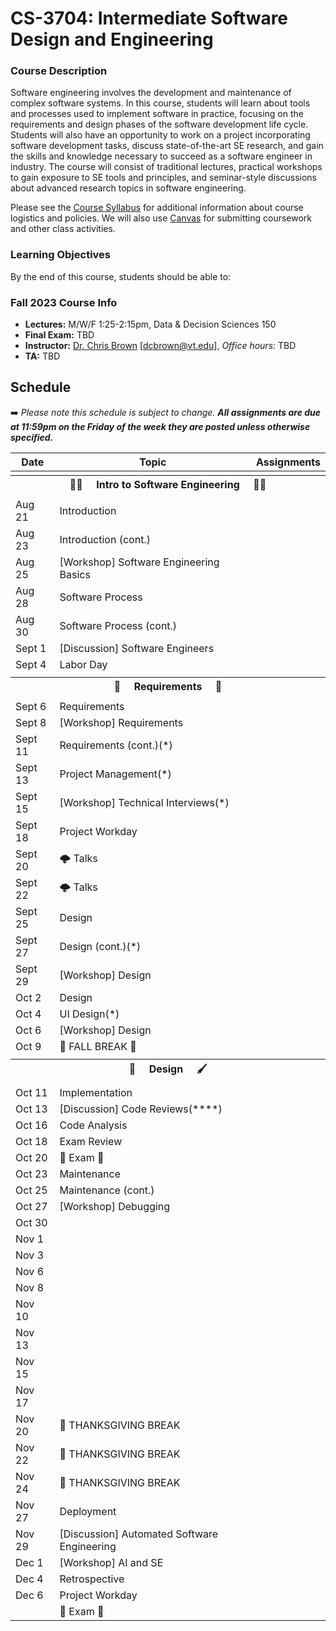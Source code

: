 # CS-3704: Intermediate Software Design and Engineering

### Course Description

Software engineering involves the development and maintenance of complex software systems. In this course, students will learn about tools and processes used to implement software in practice, focusing on the requirements and design phases of the software development life cycle. Students will also have an opportunity to work on a project incorporating software development tasks, discuss state-of-the-art SE research, and gain the skills and knowledge necessary to succeed as a software engineer in industry. The course will consist of traditional lectures, practical workshops to gain exposure to SE tools and principles, and seminar-style discussions about advanced research topics in software engineering.

Please see the [Course Syllabus](#) for additional information about course logistics and policies. We will also use [Canvas](https://canvas.vt.edu/) for submitting coursework and other class activities.

### Learning Objectives

By the end of this course, students should be able to:

### Fall 2023 Course Info

* **Lectures:** M/W/F 1:25-2:15pm, Data & Decision Sciences 150
* **Final Exam:** TBD
* **Instructor:** [Dr. Chris Brown](https://chbrown13.github.io) [dcbrown@vt.edu], *Office hours:* TBD
* **TA:** TBD

## Schedule

➡️ _Please note this schedule is subject to change. **All assignments are due at 11:59pm on the Friday of the week they are posted unless otherwise specified.**_

| Date     | Topic                            |  Assignments       |
|----------|----------------------------------|------------------  |
| <tr><th colspan=3> 👨‍💻 &nbsp;&nbsp;&nbsp; Intro to Software Engineering &nbsp;&nbsp;&nbsp; 👩‍💻 </th></tr> |
| Aug 21 | Introduction |  |
| Aug 23 | Introduction (cont.) | |
| Aug 25 | [Workshop] Software Engineering Basics | |
| Aug 28 | Software Process | |
| Aug 30 | Software Process (cont.) |  |
| Sept 1 | [Discussion] Software Engineers | |
| Sept 4 | Labor Day |  |
| <tr><th colspan=3> 📝 &nbsp;&nbsp;&nbsp; Requirements &nbsp;&nbsp;&nbsp; 📖 </th></tr> |
| Sept 6 | Requirements | |
| Sept 8 | [Workshop] Requirements |  |
| Sept 11 | Requirements (cont.)(*) | |
| Sept 13 | Project Management(*) |  |
| Sept 15 | [Workshop] Technical Interviews(*) | |
| Sept 18 | Project Workday | |
| Sept 20 | 🌩️ Talks | |
| Sept 22 | 🌩️ Talks | |
| Sept 25 | Design | |
| Sept 27 | Design (cont.)(*) |  |
| Sept 29 | [Workshop] Design | |
| Oct 2  | Design | |
| Oct 4  | UI Design(*)  | |
| Oct 6  | [Workshop] Design |  |
| Oct 9  | 🍂 FALL BREAK 🌄 | |
| <tr><th colspan=3> 🎨 &nbsp;&nbsp;&nbsp; Design &nbsp;&nbsp;&nbsp; 🖌️ </th></tr> |
| Oct 11 | Implementation |  |
| Oct 13 | [Discussion] Code Reviews(****) | |
| Oct 16 | Code Analysis |  |
| Oct 18 | Exam Review | |
| Oct 20 | 💯 Exam 💯 | |
| Oct 23 | Maintenance | |
| Oct 25 | Maintenance (cont.) |  |
| Oct 27 | [Workshop] Debugging |  |
| Oct 30 |  |  |
| Nov 1  |  | |
| Nov 3  |  | |
| Nov 6  |  | |
| Nov 8  |  | |
| Nov 10 |  | |
| Nov 13 |  | |
| Nov 15 |  | |
| Nov 17 |  | |
| Nov 20 | 🦃 THANKSGIVING BREAK | |
| Nov 22 | 🦃 THANKSGIVING BREAK | |
| Nov 24 | 🦃 THANKSGIVING BREAK | |
| Nov 27 | Deployment | |
| Nov 29 | [Discussion] Automated Software Engineering | |
| Dec 1  | [Workshop] AI and SE | |
| Dec 4  | Retrospective | |
| Dec 6  | Project Workday | |
|  |  💯 Exam 💯  | |
